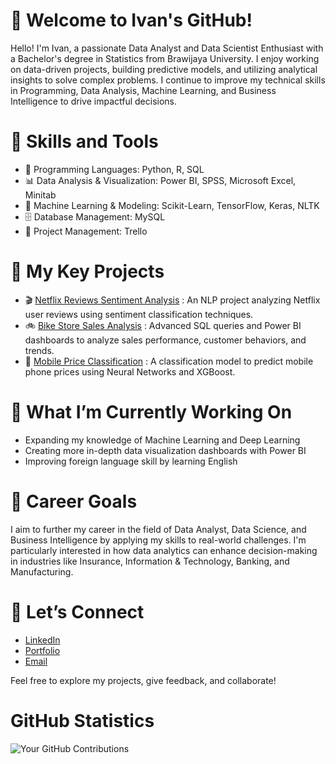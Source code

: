 # 👋 Welcome to Ivan's GitHub!
 
Hello! I'm Ivan, a passionate Data Analyst and Data Scientist Enthusiast with a Bachelor's degree in Statistics from Brawijaya University. I enjoy working on data-driven projects, building predictive models, and utilizing analytical insights to solve complex problems. I continue to improve my technical skills in Programming, Data Analysis, Machine Learning, and Business Intelligence to drive impactful decisions.

# 🔧 Skills and Tools
- 🐍 Programming Languages: Python, R, SQL
- 📊 Data Analysis & Visualization: Power BI, SPSS, Microsoft Excel, Minitab
- 🤖 Machine Learning & Modeling: Scikit-Learn, TensorFlow, Keras, NLTK
- 🗄 Database Management: MySQL
- 📅 Project Management: Trello

# 🌟 My Key Projects
- 🎬 [Netflix Reviews Sentiment Analysis](https://github.com/Ivanrasyid89/Portofolio.github.io/tree/main/Natural%20Language%20Processing/Sentiment%20Analysis%20on%20Netflix%20Ratings) : An NLP project analyzing Netflix user reviews using sentiment classification techniques.
- 🚲 [Bike Store Sales Analysis](https://github.com/Ivanrasyid89/Portofolio.github.io/tree/main/SQL/Bike%20Store) : Advanced SQL queries and Power BI dashboards to analyze sales performance, customer behaviors, and trends.
- 📱 [Mobile Price Classification](https://github.com/Ivanrasyid89/Portofolio.github.io/tree/main/Klasifikasi/Mobile%20Price%20Classification) : A classification model to predict mobile phone prices using Neural Networks and XGBoost.

# 🚀 What I’m Currently Working On
- Expanding my knowledge of Machine Learning and Deep Learning
- Creating more in-depth data visualization dashboards with Power BI
- Improving foreign language skill by learning English

# 💼 Career Goals
I aim to further my career in the field of Data Analyst, Data Science, and Business Intelligence by applying my skills to real-world challenges. I'm particularly interested in how data analytics can enhance decision-making in industries like Insurance, Information & Technology, Banking, and Manufacturing.

# 🤝 Let’s Connect
- [LinkedIn](https://www.linkedin.com/in/ivanrasyid89)
- [Portfolio](https://early-hair-f33.notion.site/Portfolio-0095cc7e61c045b6bcaf388830bf0420)
- [Email](ivanrasyid89@gmail.com)

Feel free to explore my projects, give feedback, and collaborate! 

# GitHub Statistics
![Your GitHub Contributions](https://github-readme-stats.vercel.app/api/top-langs/?username=Ivanrasyid89&layout=compact&theme=radical)
